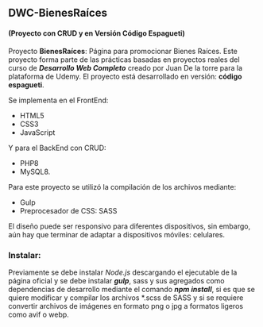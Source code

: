 ## DWC-BienesRaíces
#### (Proyecto con CRUD y en Versión Código Espagueti)

Proyecto **BienesRaíces**: Página para promocionar Bienes Raíces. Este proyecto forma parte de las prácticas basadas en proyectos reales del curso de **_Desarrollo Web Completo_** creado por Juan De la torre para la plataforma de Udemy. El proyecto está desarrollado en versión: **código espagueti**.

Se implementa en el FrontEnd:
* HTML5
* CSS3
* JavaScript

Y para el BackEnd con CRUD:
* PHP8
* MySQL8.

Para este proyecto se utilizó la compilación de los archivos mediante:
* Gulp
* Preprocesador de CSS: SASS

El diseño puede ser responsivo para diferentes dispositivos, sin embargo, aún hay que terminar de adaptar a dispositivos móviles: celulares.


### Instalar:

Previamente se debe instalar _Node.js_ descargando el ejecutable de la página oficial y se debe instalar **_gulp_**, sass y sus agregados como dependencias de desarrollo mediante el comando **_npm install_**, si es que se quiere modificar y compilar los archivos *.scss de SASS y si se requiere convertir archivos de imágenes en formato png o jpg a formatos ligeros como avif o webp.
